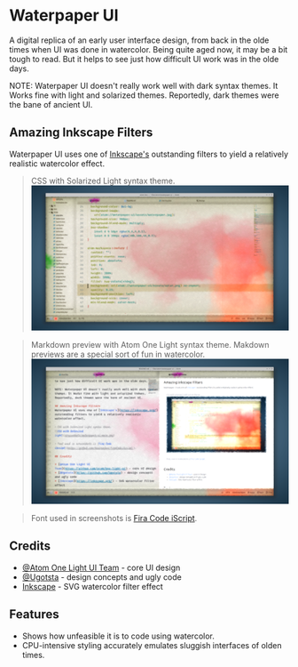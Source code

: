 # Waterpaper UI

A digital replica of an early user interface design, from back in the olde times when UI was done in watercolor. Being quite aged now, it may be a bit tough to read. But it helps to see just how difficult UI work was in the olde days.

NOTE: Waterpaper UI doesn't really work well with dark syntax themes. It Works fine with light and solarized themes. Reportedly, dark themes were the bane of ancient UI.

## Amazing Inkscape Filters
Waterpaper UI uses one of [Inkscape's](https://inkscape.org/) outstanding filters to yield a relatively realistic watercolor effect.

> CSS with Solarized Light syntax theme.
![CSS with Solarized Light](screenshots/waterpaper-ui-main.png)

> Markdown preview with Atom One Light syntax theme. Makdown previews are a special sort of fun in watercolor.
![Markdown with Atom One Light](screenshots/waterpaper-ui-markdown.png)

> Font used in screenshots is [Fira Code iScript](https://github.com/kencrocken/FiraCodeiScript/).

## Credits

* [@Atom One Light UI Team](https://github.com/atom/one-light-ui) - core UI design
* [@Ugotsta](https://github.com/Ugotsta) - design concepts and ugly code
* [Inkscape](https://inkscape.org/) - SVG watercolor filter effect

## Features

* Shows how unfeasible it is to code using watercolor.
* CPU-intensive styling accurately emulates sluggish interfaces of olden times.
